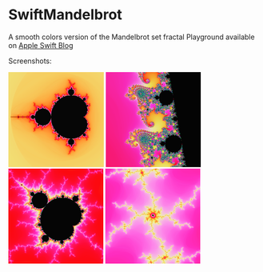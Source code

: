 # SwiftMandelbrot
A smooth colors version of the Mandelbrot set fractal Playground available on [Apple Swift Blog](https://developer.apple.com/swift/blog/?id=26)

Screenshots:

![alt text](screenshots/1.png)
![alt text](screenshots/2.png)
![alt text](screenshots/3.png)
![alt text](screenshots/4.png)